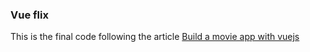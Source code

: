 ### Vue flix

This is the final code following the article [Build a movie app with vuejs](https://hackernoon.com/building-a-movie-app-interface-with-vue-js-cdc8aeb5db0b)
